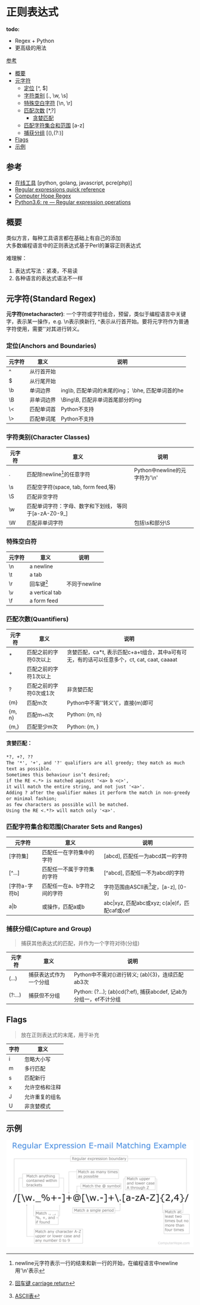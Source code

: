 # 正则表达式

**todo:**  

- Regex + Python  
- 更高级的用法

[参考](#reference)   
>
- [概要](#general)
- [元字符](#meta)
	- [定位](#location)  [^, $]
	- [字符类别](#classes) [., \w, \s]
	- [特殊空白字符](#white) [\n, \r]
	- [匹配次数](#times)  [*,?]
		- [贪婪匹配](#greedy) 
	- [匹配字符集合和范围](#sets) [a-z]
	- [捕获分组](#group) [(),(?:)]
- [Flags](#flag)
- [示例](#examples)


## <a id='reference'>参考</a>  
- [在线工具](https://regex101.com/) [python, golang, javascript, pcre(php)]
- [Regular expressions quick reference](https://www.computerhope.com/unix/regex-quickref.htm)
- [Computer Hope Regex](https://www.computerhope.com/jargon/r/regex.htm)
- [Python3.6: re — Regular expression operations](https://docs.python.org/3.6/library/re.html)

  
## <a id='general'>概要   
类似方言，每种工具语言都在基础上有自己的添加  
大多数编程语言中的正则表达式基于Perl的兼容正则表达式

难理解：  
1. 表达式写法：紧凑，不易读    
2. 各种语言的表达式语法不一样

   
   
## <a id='meta'>元字符(Standard Regex)   
**元字符(metacharacter)**:  一个字符或字符组合，预留，类似于编程语言中关键字，表示某一操作，e.g. \n表示换新行, ^表示从行首开始。要将元字符作为普通字符使用，需要'\'对其进行转义。


### <a id='location'>定位(Anchors and Boundaries)
>
元字符 | 意义 | 说明
------|-----|----
^ | 从行首开始
$ | 从行尾开始
\b| 单词边界 | ing\b, 匹配单词的末尾的ing； \bhe, 匹配单词首的he
\B| 非单词边界 | \Bing\B, 匹配非单词首尾部分的ing
\\<| 匹配单词首 | Python不支持
\\>| 匹配单词尾 | Python不支持

### <a id='classes'>字符类别(Character Classes)
>
元字符 | 意义 | 说明
---|---|---
. | 匹配除newline[^newline]的任意字符 | Python中newline的元字符为'\n'
\s | 匹配空字符(space, tab, form feed,等) 
\S | 匹配非空字符
\w | 匹配单词字符：字母、数字和下划线， 等同于[a-zA-Z0-9_]
\W | 匹配非单词字符 | 包括\s和部分\S

### <a id='white'>特殊空白符
>
元字符 | 意义 | 说明
-----| -----|-----
\n | a newline 
\t | a tab
\r | 回车键[^cr] | 不同于newline
\v | a vertical tab
\f | a form feed

### <a id='times'>匹配次数(Quantifiers)
>
元字符 | 意义 | 说明
---  | ---- | ----
\* | 匹配之前的字符0次以上 | 贪婪匹配，ca*t, 表示匹配c+a+t组合，其中a可有可无，有的话可以任意多个，ct, cat, caat, caaaat
\+ | 匹配之前的字符1次以上 
? | 匹配之前的字符0次或1次 | 非贪婪匹配
{m} | 匹配m次 | Python中不需'\'转义'{'，直接{m}即可
{m, n} | 匹配m~n次 | Python: {m, n}
{m,} | 匹配至少m次 | Python: {m, }

#### <a id='greedy'>贪婪匹配：
```
*?, +?, ??   
The '*', '+', and '?' qualifiers are all greedy; they match as much text as possible. 
Sometimes this behaviour isn’t desired; 
if the RE <.*> is matched against '<a> b <c>', 
it will match the entire string, and not just '<a>'. 
Adding ? after the qualifier makes it perform the match in non-greedy or minimal fashion;
as few characters as possible will be matched. 
Using the RE <.*?> will match only '<a>'.
```

### <a id='sets'>匹配字符集合和范围(Charater Sets and Ranges)
>
元字符 | 意义 | 说明
---- | ---- | ----
[字符集] | 匹配任一在字符集中的字符 |  [abcd], 匹配任一为abcd其一的字符
[^...] | 匹配任一不属于字符集的字符 | [^abcd], 匹配任一不为abcd的字符
[字符a-字符b] | 匹配任一在a、b字符之间的字符 | 字符范围由ASCII表[^ascii]定，[a-z], [0-9]
a\|b | 或操作，匹配a或b | abc\|xyz, 匹配abc或xyz; c(a\|e)f，匹配caf或cef

### <a id='group'>捕获分组(Capture and Group)
> 捕获其他表达式的匹配，并作为一个字符对待(分组)
>
元字符 | 意义 | 说明
---- |  --- | ----
(...) | 捕获表达式作为一个分组 | Python中不需对()进行转义; (ab){3}，连续匹配ab3次
(?:...) | 捕获但不分组 | Python: (?...); (ab)cd(?:ef), 捕获abcdef, 记ab为分组一，ef不计分组 

[^newline]: newline元字符表示一行的结束和新一行的开始，在编程语言中newline用'\n'表示
[^cr]: [回车键 carriage return](https://www.computerhope.com/jargon/c/cr.htm)
[^ascii]: [ASCII表](https://www.computerhope.com/jargon/a/ascii.htm)


## <a id='flag'>Flags
> 放在正则表达式的末尾，用于补充
> 
字符 | 意义
--- | ---
i | 忽略大小写
m | 多行匹配
s | 匹配新行
x | 允许空格和注释
J | 允许重复的组名
U | 非贪婪模式

## <a id='examples'>示例
![](../imgs/regex_example_email.png)